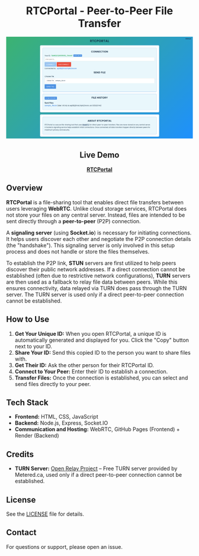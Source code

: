<div align="center">

# RTCPortal - Peer-to-Peer File Transfer

<img src="assets/app_image.png" alt="RTCPortal app interface" />

## Live Demo

**[RTCPortal](https://dpxa.github.io/RTCPortal/)**

</div>

## Overview

**RTCPortal** is a file-sharing tool that enables direct file transfers between users leveraging **WebRTC**. Unlike cloud storage services, RTCPortal does not store your files on any central server. Instead, files are intended to be sent directly through a **peer-to-peer** (P2P) connection.

A **signaling server** (using **Socket.io**) is necessary for initiating connections. It helps users discover each other and negotiate the P2P connection details (the "handshake"). This signaling server is only involved in this setup process and does not handle or store the files themselves.

To establish the P2P link, **STUN** servers are first utilized to help peers discover their public network addresses. If a direct connection cannot be established (often due to restrictive network configurations), **TURN** servers are then used as a fallback to relay file data between peers. While this ensures connectivity, data relayed via TURN does pass through the TURN server. The TURN server is used only if a direct peer-to-peer connection cannot be established.

## How to Use

1. **Get Your Unique ID:** When you open RTCPortal, a unique ID is automatically generated and displayed for you. Click the "Copy" button next to your ID.
2. **Share Your ID:** Send this copied ID to the person you want to share files with.
3. **Get Their ID:** Ask the other person for their RTCPortal ID.
4. **Connect to Your Peer:** Enter their ID to establish a connection.
5. **Transfer Files:** Once the connection is established, you can select and send files directly to your peer.

## Tech Stack

- **Frontend:** HTML, CSS, JavaScript
- **Backend:** Node.js, Express, Socket.IO
- **Communication and Hosting:** WebRTC, GitHub Pages (Frontend) + Render (Backend)

## Credits

- **TURN Server:** [Open Relay Project](https://www.metered.ca/tools/openrelay/) – Free TURN server provided by Metered.ca, used only if a direct peer-to-peer connection cannot be established.

## License

See the [LICENSE](LICENSE) file for details.

## Contact

For questions or support, please open an issue.
